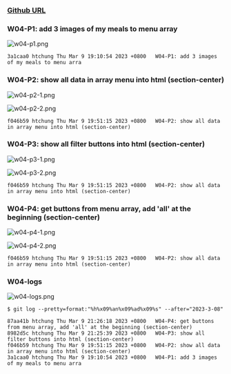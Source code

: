 ### [Github URL](https://github.com/htchung/1112-1N-js-demo-id)

### W04-P1: add 3 images of my meals to menu array

![w04-p1.png](https://erogcveccbzsyhbgputf.supabase.co/storage/v1/object/public/demo-xx/md_1N_img/w04-p1.png)

```
3a1caa0 htchung Thu Mar 9 19:10:54 2023 +0800   W04-P1: add 3 images of my meals to menu arra
```

### W04-P2: show all data in array menu into html (section-center)

![w04-p2-1.png](https://erogcveccbzsyhbgputf.supabase.co/storage/v1/object/public/demo-xx/md_1N_img/w04-p2-1.png)

![w04-p2-2.png](https://erogcveccbzsyhbgputf.supabase.co/storage/v1/object/public/demo-xx/md_1N_img/w04-p2-2.png)

```
f046b59 htchung Thu Mar 9 19:51:15 2023 +0800   W04-P2: show all data in array menu into html (section-center)
```

### W04-P3: show all filter buttons into html (section-center)

![w04-p3-1.png](https://erogcveccbzsyhbgputf.supabase.co/storage/v1/object/public/demo-xx/md_1N_img/w04-p3-1.png)

![w04-p3-2.png](https://erogcveccbzsyhbgputf.supabase.co/storage/v1/object/public/demo-xx/md_1N_img/w04-p3-2.png)

```
f046b59 htchung Thu Mar 9 19:51:15 2023 +0800   W04-P2: show all data in array menu into html (section-center)
```

### W04-P4: get buttons from menu array, add 'all' at the beginning (section-center)

![w04-p4-1.png](https://erogcveccbzsyhbgputf.supabase.co/storage/v1/object/public/demo-xx/md_1N_img/w04-p4-1.png)

![w04-p4-2.png](https://erogcveccbzsyhbgputf.supabase.co/storage/v1/object/public/demo-xx/md_1N_img/w04-p4-2.png)

```
f046b59 htchung Thu Mar 9 19:51:15 2023 +0800   W04-P2: show all data in array menu into html (section-center)
```

### W04-logs

![w04-logs.png](https://erogcveccbzsyhbgputf.supabase.co/storage/v1/object/public/demo-xx/md_1N_img/w04-logs.png)

```
$ git log --pretty=format:"%h%x09%an%x09%ad%x09%s" --after="2023-3-08"

87aa41b htchung Thu Mar 9 21:26:18 2023 +0800   W04-P4: get buttons from menu array, add 'all' at the beginning (section-center)
8982d5c htchung Thu Mar 9 21:25:39 2023 +0800   W04-P3: show all filter buttons into html (section-center)
f046b59 htchung Thu Mar 9 19:51:15 2023 +0800   W04-P2: show all data in array menu into html (section-center)
3a1caa0 htchung Thu Mar 9 19:10:54 2023 +0800   W04-P1: add 3 images of my meals to menu arra

```
